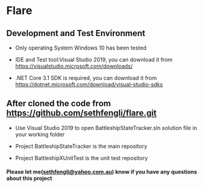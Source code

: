 # Flare

## Development and Test Environment

  - Only operating System Windows 10 has been tested
  
  - IDE and Test tool:Visual Studio 2019, you can download it from https://visualstudio.microsoft.com/downloads/  
  
  - .NET Core 3.1 SDK is required, you can download it from https://dotnet.microsoft.com/download/visual-studio-sdks  
    
## After cloned the code from https://github.com/sethfengli/flare.git
  
 - Use Visual Studio 2019 to open BattleshipStateTracker.sln solution file in your working folder
 
 - Project BattleshipStateTracker is the main repository  
 
 - Project BattleshipXUnitTest is the unit test repository  
  
#### Please let me(sethfengli@yahoo.com.au) know if you have any questions about this project

  


